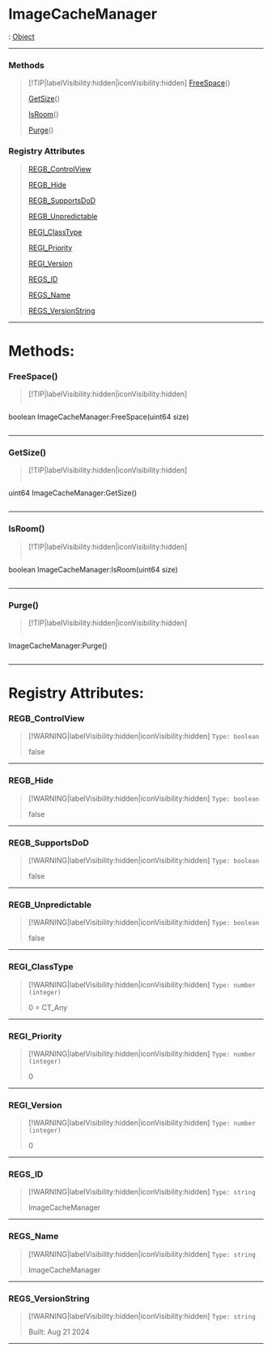 # ImageCacheManager
 : [Object](Object.md)
___
### Methods  
> [!TIP|labelVisibility:hidden|iconVisibility:hidden]
> [FreeSpace](#FreeSpace)()
>
> [GetSize](#GetSize)()
>
> [IsRoom](#IsRoom)()
>
> [Purge](#Purge)()
>
### Registry Attributes
> [REGB_ControlView](#REGB_ControlView)
>
> [REGB_Hide](#REGB_Hide)
>
> [REGB_SupportsDoD](#REGB_SupportsDoD)
>
> [REGB_Unpredictable](#REGB_Unpredictable)
>
> [REGI_ClassType](#REGI_ClassType)
>
> [REGI_Priority](#REGI_Priority)
>
> [REGI_Version](#REGI_Version)
>
> [REGS_ID](#REGS_ID)
>
> [REGS_Name](#REGS_Name)
>
> [REGS_VersionString](#REGS_VersionString)
>
___

# Methods: <!-- {docsify-ignore} -->

### FreeSpace()
> [!TIP|labelVisibility:hidden|iconVisibility:hidden]
> ```php
boolean ImageCacheManager:FreeSpace(uint64 size)
> ```
>
___

### GetSize()
> [!TIP|labelVisibility:hidden|iconVisibility:hidden]
> ```php
uint64 ImageCacheManager:GetSize()
> ```
>
___

### IsRoom()
> [!TIP|labelVisibility:hidden|iconVisibility:hidden]
> ```php
boolean ImageCacheManager:IsRoom(uint64 size)
> ```
>
___

### Purge()
> [!TIP|labelVisibility:hidden|iconVisibility:hidden]
> ```php
 ImageCacheManager:Purge()
> ```
>
___


# Registry Attributes: <!-- {docsify-ignore} -->

### REGB_ControlView
> [!WARNING|labelVisibility:hidden|iconVisibility:hidden]
> `Type: boolean`
>
> false
>
___

### REGB_Hide
> [!WARNING|labelVisibility:hidden|iconVisibility:hidden]
> `Type: boolean`
>
> false
>
___

### REGB_SupportsDoD
> [!WARNING|labelVisibility:hidden|iconVisibility:hidden]
> `Type: boolean`
>
> false
>
___

### REGB_Unpredictable
> [!WARNING|labelVisibility:hidden|iconVisibility:hidden]
> `Type: boolean`
>
> false
>
___

### REGI_ClassType
> [!WARNING|labelVisibility:hidden|iconVisibility:hidden]
> `Type: number (integer)`
>
> 0 = CT_Any
>
___

### REGI_Priority
> [!WARNING|labelVisibility:hidden|iconVisibility:hidden]
> `Type: number (integer)`
>
> 0
>
___

### REGI_Version
> [!WARNING|labelVisibility:hidden|iconVisibility:hidden]
> `Type: number (integer)`
>
> 0
>
___

### REGS_ID
> [!WARNING|labelVisibility:hidden|iconVisibility:hidden]
> `Type: string`
>
> ImageCacheManager
>
___

### REGS_Name
> [!WARNING|labelVisibility:hidden|iconVisibility:hidden]
> `Type: string`
>
> ImageCacheManager
>
___

### REGS_VersionString
> [!WARNING|labelVisibility:hidden|iconVisibility:hidden]
> `Type: string`
>
> Built: Aug 21 2024
>
___

